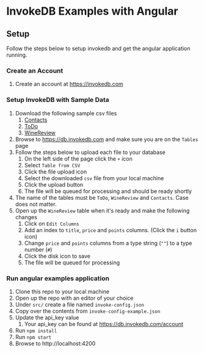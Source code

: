 # InvokeDB Examples with Angular

## Setup
Follow the steps below to setup invokedb and get the angular application running.

### Create an Account
1. Create an account at https://invokedb.com

### Setup InvokeDB with Sample Data
1. Download the following sample csv files
   1. [Contacts](https://www.dl.dropboxusercontent.com/s/jomct80mzn84gy8/Contacts.csv)
   2. [ToDo](https://www.dl.dropboxusercontent.com/s/jbqefq73ad1bmx9/ToDo.csv)  
   3. [WineReview](https://www.dl.dropboxusercontent.com/s/igq7pzormpiuss8/WineReview.csv)
2. Browse to https://db.invokedb.com and make sure you are on the `Tables` page
3. Follow the steps below to upload each file to your database
   1. On the left side of the page click the `+` icon
   2. Select `Table from CSV`
   3. Click the file upload icon
   4. Select the downloaded `csv` file from your local machine
   5. Click the upload button
   6. The file will be queued for processing and should be ready shortly
4. The name of the tables must be `ToDo`, `WineReview` and `Contacts`. Case does not matter.
5. Open up the `WineReview` table when it's ready and make the following changes
   1. Click on `Edit Columns`
   2. Add an index to `title`, `price` and `points` columns. (Click the `i` button icon)
   3. Change `price` and `points` columns from a type string (`""`) to a type number (`#`)
   4. Click the disk icon to save
   5. The file will be queued for processing

### Run angular examples application
1. Clone this repo to your local machine
2. Open up the repo with an editor of your choice
3. Under `src/` create a file named `invoke-config.json`
4. Copy over the contents from `invoke-config-example.json`
5. Update the api_key value
   1. Your api_key can be found at https://db.invokedb.com/account
6. Run `npm install`
7. Run `npm start`
8. Browse to http://localhost:4200